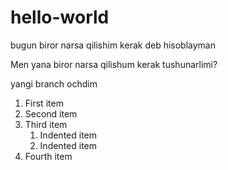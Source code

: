 # hello-world
bugun biror narsa qilishim kerak deb hisoblayman

Men yana biror narsa qilishum kerak tushunarlimi?

yangi branch ochdim


1. First item
2. Second item
3. Third item
    1. Indented item
    2. Indented item
4. Fourth item
